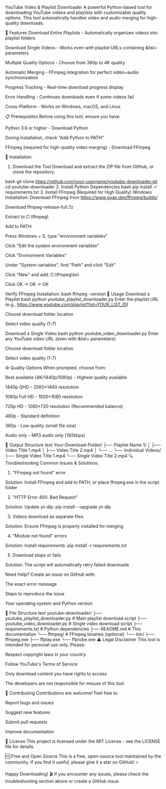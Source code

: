 YouTube Video & Playlist Downloader
A powerful Python-based tool for downloading YouTube videos and playlists with customizable quality options. This tool automatically handles video and audio merging for high-quality downloads.

🚀 Features
Download Entire Playlists - Automatically organizes videos into playlist folders

Download Single Videos - Works even with playlist URLs containing &list= parameters

Multiple Quality Options - Choose from 360p to 4K quality

Automatic Merging - FFmpeg integration for perfect video+audio synchronization

Progress Tracking - Real-time download progress display

Error Handling - Continues downloads even if some videos fail

Cross-Platform - Works on Windows, macOS, and Linux

📋 Prerequisites
Before using this tool, ensure you have:

Python 3.6 or higher - Download Python

During installation, check "Add Python to PATH"

FFmpeg (required for high-quality video merging) - Download FFmpeg

🔧 Installation
1. Download the Tool
Download and extract the ZIP file from GitHub, or clone the repository:

bash
git clone https://github.com/your-username/youtube-downloader.git
cd youtube-downloader
2. Install Python Dependencies
bash
pip install -r requirements.txt
3. Install FFmpeg (Required for High Quality)
Windows Installation:
Download FFmpeg from https://www.gyan.dev/ffmpeg/builds/

Download ffmpeg-release-full.7z

Extract to C:\ffmpeg\

Add to PATH:

Press Windows + S, type "environment variables"

Click "Edit the system environment variables"

Click "Environment Variables"

Under "System variables", find "Path" and click "Edit"

Click "New" and add: C:\ffmpeg\bin

Click OK → OK → OK

Verify FFmpeg Installation:
bash
ffmpeg -version
🎯 Usage
Download a Playlist
bash
python youtube_playlist_downloader.py
Enter the playlist URL (e.g., https://www.youtube.com/playlist?list=YOUR_LIST_ID)

Choose download folder location

Select video quality (1-7)

Download a Single Video
bash
python youtube_video_downloader.py
Enter any YouTube video URL (even with &list= parameters)

Choose download folder location

Select video quality (1-7)

⚙️ Quality Options
When prompted, choose from:

Best available (4K/1440p/1080p) - Highest quality available

1440p QHD - 2560×1440 resolution

1080p Full HD - 1920×1080 resolution

720p HD - 1280×720 resolution (Recommended balance)

480p - Standard definition

360p - Low quality (small file size)

Audio only - MP3 audio only (192kbps)

📁 Output Structure
text
Your-Download-Folder/
├── Playlist Name 1/
│   ├── Video Title 1.mp4
│   ├── Video Title 2.mp4
│   └── ...
└── Individual Videos/
    ├── Single Video Title 1.mp4
    └── Single Video Title 2.mp4
🔍 Troubleshooting
Common Issues & Solutions:
1. "FFmpeg not found" error

Solution: Install FFmpeg and add to PATH, or place ffmpeg.exe in the script folder

2. "HTTP Error 400: Bad Request"

Solution: Update yt-dlp: pip install --upgrade yt-dlp

3. Videos download as separate files

Solution: Ensure FFmpeg is properly installed for merging

4. "Module not found" errors

Solution: Install requirements: pip install -r requirements.txt

5. Download stops or fails

Solution: The script will automatically retry failed downloads

Need Help?
Create an issue on GitHub with:

The exact error message

Steps to reproduce the issue

Your operating system and Python version

📝 File Structure
text
youtube-downloader/
├── youtube_playlist_downloader.py  # Main playlist download script
├── youtube_video_downloader.py     # Single video download script
├── requirements.txt                # Python dependencies
├── README.md                       # This documentation
└── ffmpeg/                         # FFmpeg binaries (optional)
    └── bin/
        ├── ffmpeg.exe
        ├── ffplay.exe
        └── ffprobe.exe
⚠️ Legal Disclaimer
This tool is intended for personal use only. Please:

Respect copyright laws in your country

Follow YouTube's Terms of Service

Only download content you have rights to access

The developers are not responsible for misuse of this tool

🤝 Contributing
Contributions are welcome! Feel free to:

Report bugs and issues

Suggest new features

Submit pull requests

Improve documentation

📄 License
This project is licensed under the MIT License - see the LICENSE file for details.

🆓 Free and Open Source
This is a free, open-source tool maintained by the community. If you find it useful, please give it a star on GitHub! ⭐

Happy Downloading! 🎬 If you encounter any issues, please check the troubleshooting section above or create a GitHub issue.

